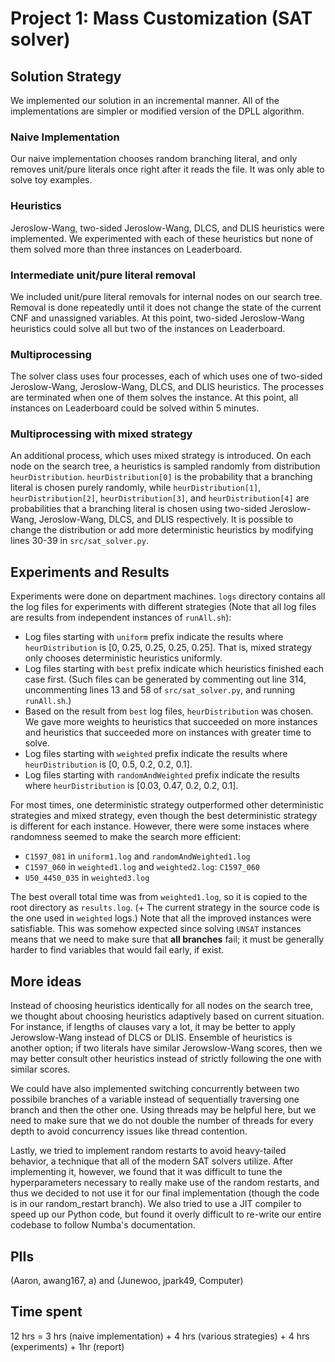 # Project 1: Mass Customization (SAT solver)

## Solution Strategy

We implemented our solution in an incremental manner. All of the implementations are simpler or modified version of the DPLL algorithm.

### Naive Implementation 

Our naive implementation chooses random branching literal, and only removes unit/pure literals once right after it reads the file. It was only able to solve toy examples.

### Heuristics

Jeroslow-Wang, two-sided Jeroslow-Wang, DLCS, and DLIS heuristics were implemented. We experimented with each of these heuristics but none of them solved more than three instances on Leaderboard.

### Intermediate unit/pure literal removal

We included unit/pure literal removals for internal nodes on our search tree. Removal is done repeatedly until it does not change the state of the current CNF and unassigned variables. At this point, two-sided Jeroslow-Wang heuristics could solve all but two of the instances on Leaderboard.

### Multiprocessing

The solver class uses four processes, each of which uses one of two-sided Jeroslow-Wang, Jeroslow-Wang, DLCS, and DLIS heuristics. The processes are terminated when one of them solves the instance. At this point, all instances on Leaderboard could be solved within 5 minutes.

### Multiprocessing with mixed strategy

An additional process, which uses mixed strategy is introduced. On each node on the search tree, a heuristics is sampled randomly from distribution `heurDistribution`. `heurDistribution[0]` is the probability that a branching literal is chosen purely randomly, while `heurDistribution[1]`, `heurDistribution[2]`, `heurDistribution[3]`, and `heurDistribution[4]` are probabilities that a branching literal is chosen using two-sided Jeroslow-Wang, Jeroslow-Wang, DLCS, and DLIS respectively. It is possible to change the distribution or add more deterministic heuristics by modifying lines 30-39 in `src/sat_solver.py`.

## Experiments and Results

Experiments were done on department machines. `logs` directory contains all the log files for experiments with different strategies (Note that all log files are results from independent instances of `runAll.sh`):

- Log files starting with `uniform` prefix indicate the results where `heurDistribution` is [0, 0.25, 0.25, 0.25, 0.25]. That is, mixed strategy only chooses deterministic heuristics uniformly.
- Log files starting with `best` prefix indicate which heuristics finished each case first. (Such files can be generated by commenting out line 314, uncommenting lines 13 and 58 of `src/sat_solver.py`, and running `runAll.sh`.)
- Based on the result from `best` log files, `heurDistribution` was chosen. We gave more weights to heuristics that succeeded on more instances and heuristics that succeeded more on instances with greater time to solve.
- Log files starting with `weighted` prefix indicate the results where `heurDistribution` is [0, 0.5, 0.2, 0.2, 0.1].
- Log files starting with `randomAndWeighted` prefix indicate the results where `heurDistribution` is [0.03, 0.47, 0.2, 0.2, 0.1].

For most times, one deterministic strategy outperformed other deterministic strategies and mixed strategy, even though the best deterministic strategy is different for each instance. However, there were some instaces where randomness seemed to make the search more efficient:

- `C1597_081` in `uniform1.log` and `randomAndWeighted1.log` 
- `C1597_060` in `weighted1.log` and `weighted2.log`: `C1597_060`
- `U50_4450_035` in `weighted3.log`

The best overall total time was from `weighted1.log`, so it is copied to the root directory as `results.log`. (+ The current strategy in the source code is the one used in `weighted` logs.) Note that all the improved instances were satisfiable. This was somehow expected since solving `UNSAT` instances means that we need to make sure that **all branches** fail; it must be generally harder to find variables that would fail early, if exist.

## More ideas

Instead of choosing heuristics identically for all nodes on the search tree, we thought about choosing heuristics adaptively based on current situation. For instance, if lengths of clauses vary a lot, it may be better to apply Jerowslow-Wang instead of DLCS or DLIS. Ensemble of heuristics is another option; if two literals have similar Jerowslow-Wang scores, then we may better consult other heuristics instead of strictly following the one with similar scores. 

We could have also implemented switching concurrently between two possibile branches of a variable instead of sequentially traversing one branch and then the other one. Using threads may be helpful here, but we need to make sure that we do not double the number of threads for every depth to avoid concurrency issues like thread contention.

Lastly, we tried to implement random restarts to avoid heavy-tailed behavior, a technique that all of the modern SAT solvers utilize. After implementing it, however, we found that it was difficult to tune the hyperparameters necessary to really make use of the random restarts, and thus we decided to not use it for our final implementation (though the code is in our random_restart branch). We also tried to use a JIT compiler to speed up our Python code, but found it overly difficult to re-write our entire codebase to follow Numba's documentation.

## PIIs
(Aaron, awang167, a) and (Junewoo, jpark49, Computer)

## Time spent

12 hrs = 3 hrs (naive implementation) + 4 hrs (various strategies) + 4 hrs (experiments) + 1hr (report)